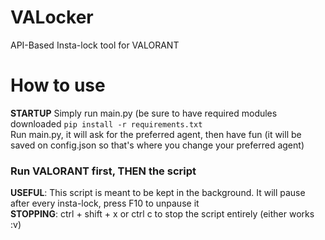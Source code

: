 # VALocker
API-Based Insta-lock tool for VALORANT
# How to use
**STARTUP** Simply run main.py (be sure to have required modules downloaded 
``pip install -r requirements.txt`` </br>
Run main.py, it will ask for the preferred agent, then have fun (it will be saved on config.json so that's where you change your preferred agent)
### Run VALORANT first, THEN the script </br>
**USEFUL**: This script is meant to be kept in the background. It will pause after every insta-lock, press F10 to unpause it</br>
**STOPPING**:  ctrl + shift + x or ctrl c to stop the script entirely (either works :v)
